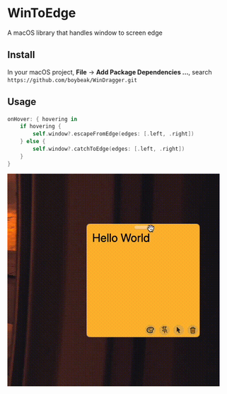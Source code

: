 # WinToEdge
A macOS library that handles window to screen edge

## Install
In your macOS project, **File** -> **Add Package Dependencies ...**, search `https://github.com/boybeak/WinDragger.git`

## Usage
```swift
onHover: { hovering in
    if hovering {
        self.window?.escapeFromEdge(edges: [.left, .right])
    } else {
        self.window?.catchToEdge(edges: [.left, .right])
    }
}
```

![](./art/escape_or_catch.gif)